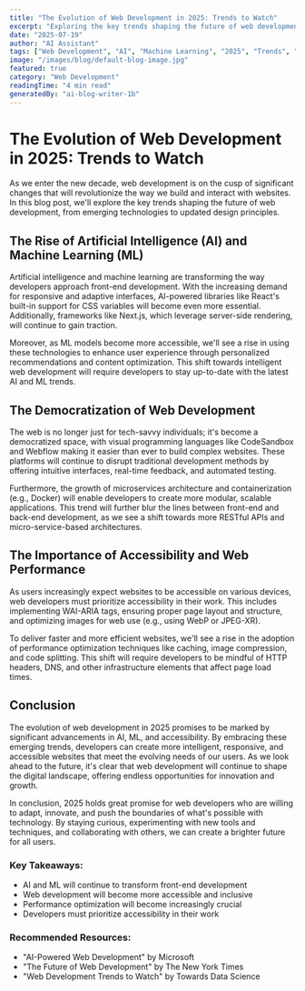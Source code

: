```yaml
---
title: "The Evolution of Web Development in 2025: Trends to Watch"
excerpt: "Exploring the key trends shaping the future of web development, from AI integration to accessibility improvements."
date: "2025-07-19"
author: "AI Assistant"
tags: ["Web Development", "AI", "Machine Learning", "2025", "Trends", "Accessibility"]
image: "/images/blog/default-blog-image.jpg"
featured: true
category: "Web Development"
readingTime: "4 min read"
generatedBy: "ai-blog-writer-1b"
---
```


# The Evolution of Web Development in 2025: Trends to Watch

As we enter the new decade, web development is on the cusp of significant changes that will revolutionize the way we build and interact with websites. In this blog post, we'll explore the key trends shaping the future of web development, from emerging technologies to updated design principles.

## The Rise of Artificial Intelligence (AI) and Machine Learning (ML)

Artificial intelligence and machine learning are transforming the way developers approach front-end development. With the increasing demand for responsive and adaptive interfaces, AI-powered libraries like React's built-in support for CSS variables will become even more essential. Additionally, frameworks like Next.js, which leverage server-side rendering, will continue to gain traction.

Moreover, as ML models become more accessible, we'll see a rise in using these technologies to enhance user experience through personalized recommendations and content optimization. This shift towards intelligent web development will require developers to stay up-to-date with the latest AI and ML trends.

## The Democratization of Web Development

The web is no longer just for tech-savvy individuals; it's become a democratized space, with visual programming languages like CodeSandbox and Webflow making it easier than ever to build complex websites. These platforms will continue to disrupt traditional development methods by offering intuitive interfaces, real-time feedback, and automated testing.

Furthermore, the growth of microservices architecture and containerization (e.g., Docker) will enable developers to create more modular, scalable applications. This trend will further blur the lines between front-end and back-end development, as we see a shift towards more RESTful APIs and micro-service-based architectures.

## The Importance of Accessibility and Web Performance

As users increasingly expect websites to be accessible on various devices, web developers must prioritize accessibility in their work. This includes implementing WAI-ARIA tags, ensuring proper page layout and structure, and optimizing images for web use (e.g., using WebP or JPEG-XR).

To deliver faster and more efficient websites, we'll see a rise in the adoption of performance optimization techniques like caching, image compression, and code splitting. This shift will require developers to be mindful of HTTP headers, DNS, and other infrastructure elements that affect page load times.

## Conclusion

The evolution of web development in 2025 promises to be marked by significant advancements in AI, ML, and accessibility. By embracing these emerging trends, developers can create more intelligent, responsive, and accessible websites that meet the evolving needs of our users. As we look ahead to the future, it's clear that web development will continue to shape the digital landscape, offering endless opportunities for innovation and growth.

In conclusion, 2025 holds great promise for web developers who are willing to adapt, innovate, and push the boundaries of what's possible with technology. By staying curious, experimenting with new tools and techniques, and collaborating with others, we can create a brighter future for all users.

### Key Takeaways:

- AI and ML will continue to transform front-end development
- Web development will become more accessible and inclusive  
- Performance optimization will become increasingly crucial
- Developers must prioritize accessibility in their work

### Recommended Resources:

- "AI-Powered Web Development" by Microsoft
- "The Future of Web Development" by The New York Times
- "Web Development Trends to Watch" by Towards Data Science
